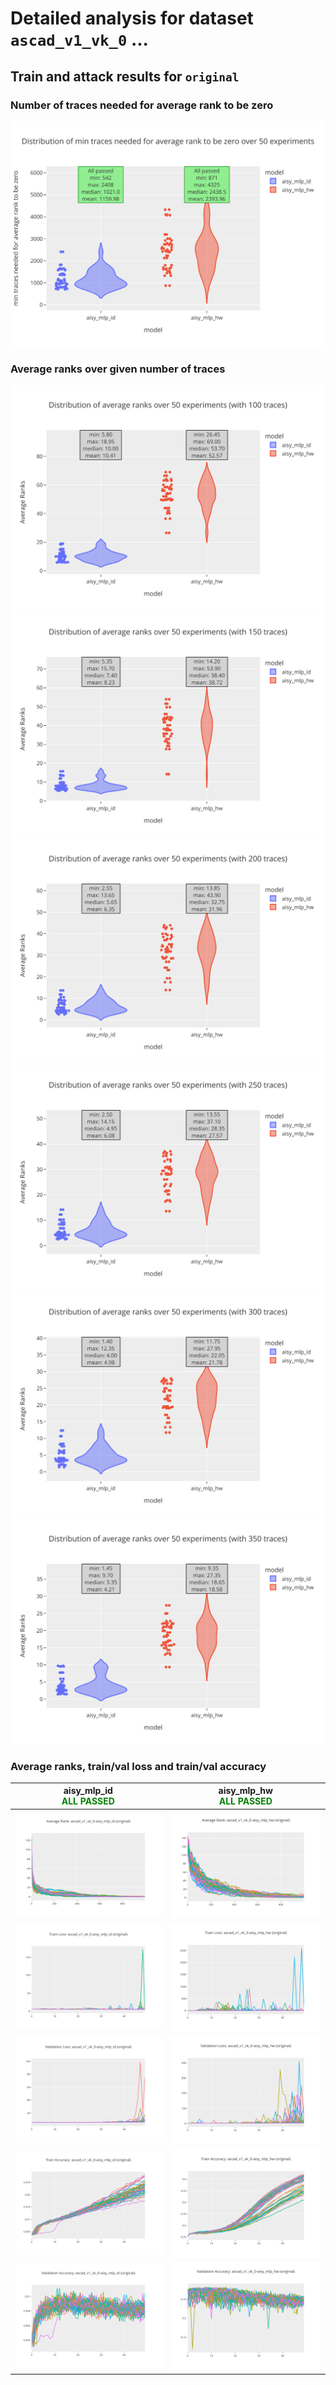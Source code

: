 
# Detailed analysis for dataset `ascad_v1_vk_0` ...


## Train and attack results for `original` 


### Number of traces needed for average rank to be zero 

![Number of traces needed for average rank to be zero](../plots/original/ascad_v1_vk_0/violin.svg)


### Average ranks over given number of traces 

![violin_avg_rank_0](../plots/original/ascad_v1_vk_0/violin_avg_rank_0.svg)
![violin_avg_rank_1](../plots/original/ascad_v1_vk_0/violin_avg_rank_1.svg)
![violin_avg_rank_2](../plots/original/ascad_v1_vk_0/violin_avg_rank_2.svg)
![violin_avg_rank_3](../plots/original/ascad_v1_vk_0/violin_avg_rank_3.svg)
![violin_avg_rank_4](../plots/original/ascad_v1_vk_0/violin_avg_rank_4.svg)
![violin_avg_rank_5](../plots/original/ascad_v1_vk_0/violin_avg_rank_5.svg)

### Average ranks, train/val loss and train/val accuracy 


|aisy_mlp_id<br><span style='color:green'>**ALL PASSED** </span>|aisy_mlp_hw<br><span style='color:green'>**ALL PASSED** </span>|
|---|---|
|![Average Rank](../plots/original/ascad_v1_vk_0/aisy_mlp_id/average_rank.svg)|![Average Rank](../plots/original/ascad_v1_vk_0/aisy_mlp_hw/average_rank.svg)|
|![Train Loss](../plots/original/ascad_v1_vk_0/aisy_mlp_id/train_loss.svg)|![Train Loss](../plots/original/ascad_v1_vk_0/aisy_mlp_hw/train_loss.svg)|
|![Validation Loss](../plots/original/ascad_v1_vk_0/aisy_mlp_id/val_loss.svg)|![Validation Loss](../plots/original/ascad_v1_vk_0/aisy_mlp_hw/val_loss.svg)|
|![Train Accuracy](../plots/original/ascad_v1_vk_0/aisy_mlp_id/train_acc.svg)|![Train Accuracy](../plots/original/ascad_v1_vk_0/aisy_mlp_hw/train_acc.svg)|
|![Validation Accuracy](../plots/original/ascad_v1_vk_0/aisy_mlp_id/val_acc.svg)|![Validation Accuracy](../plots/original/ascad_v1_vk_0/aisy_mlp_hw/val_acc.svg)|
